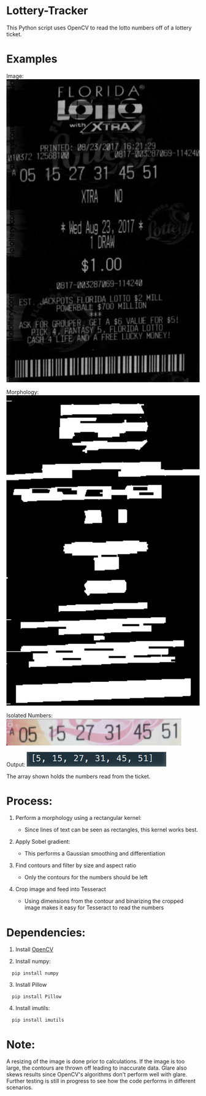 # Lottery-Tracker
This Python script uses OpenCV to read the lotto numbers off of a lottery ticket.

# Examples
Image:
![Alt text](/sample_imgs/output1.png?raw=true "Script in Action")

Morphology:
![Alt text](/sample_imgs/output2.png?raw=true "Script in Action")

Isolated Numbers:
![Alt text](/sample_imgs/output3.png?raw=true "Script in Action")

Output:
![Alt text](/sample_imgs/output4.png?raw=true "Script in Action")

The array shown holds the numbers read from the ticket.


# Process:
  1. Perform a morphology using a rectangular kernel:
      * Since lines of text can be seen as rectangles, this kernel works best.
      
  2. Apply Sobel gradient:
      * This performs a Gaussian smoothing and differentiation
      
  3. Find contours and filter by size and aspect ratio
      * Only the contours for the numbers should be left
  
  4. Crop image and feed into Tesseract
      * Using dimensions from the contour and binarizing the cropped image makes it easy for Tesseract to read the numbers

# Dependencies:
  1. Install [OpenCV](http://www.pyimagesearch.com/2016/10/24/ubuntu-16-04-how-to-install-opencv/)
      
  2. Install numpy:
  
  ```
    pip install numpy
  ```  
  3. Install Pillow
  
  ```
    pip install Pillow
  ```
  4. Install imutils:
  
  ```
    pip install imutils
  ```
  
# Note:
A resizing of the image is done prior to calculations. If the image is too large, the contours are thrown off leading to  inaccurate data. Glare also skews results since OpenCV's algorithms don't perform well with glare. Further testing is still in progress to see how the code performs in different scenarios.
